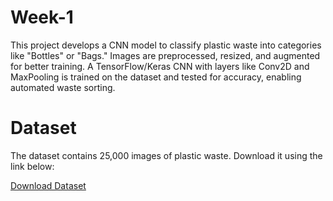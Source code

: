 # Week-1
This project develops a CNN model to classify plastic waste into categories like "Bottles" or "Bags." Images are preprocessed, resized, and augmented for better training. A TensorFlow/Keras CNN with layers like Conv2D and MaxPooling is trained on the dataset and tested for accuracy, enabling automated waste sorting.
# Dataset
The dataset contains 25,000 images of plastic waste. Download it using the link below:

[Download Dataset](https://www.kaggle.com/datasets/techsash/waste-classification-data/data)

